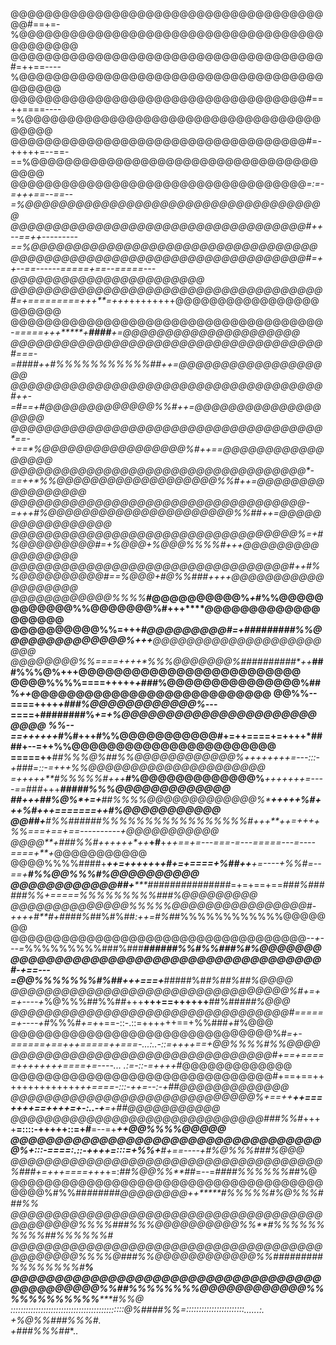@@@@@@@@@@@@@@@@@@@@@@@@@@@@@@@@@@@@@@@#==+=-%@@@@@@@@@@@@@@@@@@@@@@@@@@@@@@@@@@@@@@@@@@@@
@@@@@@@@@@@@@@@@@@@@@@@@@@@@@@@@@@@@@#=++==----%@@@@@@@@@@@@@@@@@@@@@@@@@@@@@@@@@@@@@@@@@@
@@@@@@@@@@@@@@@@@@@@@@@@@@@@@@@@@@@#==++====----=%@@@@@@@@@@@@@@@@@@@@@@@@@@@@@@@@@@@@@@@@
@@@@@@@@@@@@@@@@@@@@@@@@@@@@@@@@@@@#=-+++++=--==-==%@@@@@@@@@@@@@@@@@@@@@@@@@@@@@@@@@@@@@@
@@@@@@@@@@@@@@@@@@@@@@@@@@@@@@@@@@@*=:=-=+++==--==--=%@@@@@@@@@@@@@@@@@@@@@@@@@@@@@@@@@@@@
@@@@@@@@@@@@@@@@@@@@@@@@@@@@@@@@@@@#++--==++---------==%@@@@@@@@@@@@@@@@@@@@@@@@@@@@@@@@@@
@@@@@@@@@@@@@@@@@@@@@@@@@@@@@@@@@@@#=++--==------=====+==--=====---@@@@@@@@@@@@@@@@@@@@@@@
@@@@@@@@@@@@@@@@@@@@@@@@@@@@@@@@@@@@@#=+=========+++**=+++*++++++++@@@@@@@@@@@@@@@@@@@@@@@
@@@@@@@@@@@@@@@@@@@@@@@@@@@@@@@@@@@@@*-=====+++*****+****####******+=@@@@@@@@@@@@@@@@@@@@@
@@@@@@@@@@@@@@@@@@@@@@@@@@@@@@@@@@@@@#===-=*####*++#%%%%%%%%%%%##***++=@@@@@@@@@@@@@@@@@@@
@@@@@@@@@@@@@@@@@@@@@@@@@@@@@@@@@@@@@#++-=*#**==+#@@@@@@@@@@@@@%%#**++=@@@@@@@@@@@@@@@@@@@
@@@@@@@@@@@@@@@@@@@@@@@@@@@@@@@@@@@@@*==-**+==*%@@@@@@@@@@@@@@@@@%#**++==@@@@@@@@@@@@@@@@@
@@@@@@@@@@@@@@@@@@@@@@@@@@@@@@@@@@@*-==+**+*%%@@@@@@@@@@@@@@@@@@@%%#**++=@@@@@@@@@@@@@@@@@
@@@@@@@@@@@@@@@@@@@@@@@@@@@@@@@@@@@*-=+++#%@@@@@@@@@@@@@@@@@@@@@@%%##*++=@@@@@@@@@@@@@@@@@
@@@@@@@@@@@@@@@@@@@@@@@@@@@@@@@@@@%*=+*#%@@@@@@@@@#=+%@@@+%@@@%%%%#**++*+@@@@@@@@@@@@@@@@@
@@@@@@@@@@@@@@@@@@@@@@@@@@@@@@@@@#++*#%%@@@@@@@@@@#==%@@@+#@%%###**++++@@@@@@@@@@@@@@@@@@@
@@@@@@@@@@@@%%%%*****#@@@@@@@@@@%*+*#%%@@@@@@@@@@@@%%@@@@@@@%#**+++****@@@@@@@@@@@@@@@@@@@
@@@@@@@@@@%%=+++*****#@@@@@@@@@#=+*#########%%@@@@@@@@@@@@@@%*+++**@@@@@@@@@@@@@@@@@@@@@@@
@@@@@@@@%%====++*+*+*%%%@@@@@@@%**##########*++*****###%%%@%+++**@@@@@@@@@@@@@@@@@@@@@@@@@
@@@@%%%%====+++++*+*###%@@@@@@@@@@@@@@@%**************##**%*++*@@@@@@@@@@@@@@@@@@@@@@@@@@@
@@%%--====++++****+***###%@@@@@@@@@@@@%*---====+**########%*+=+%@@@@@@@@@@@@@@@@@@@@@@@@@@
%%--==++++++***#%#+++**#%%@@@@@@@@@@@#+=++====+=++++*###**#+--=++%%@@@@@@@@@@@@@@@@@@@@@@@
=====++***##%%%@%#****#%%@@@@@@@@@@@@%*++++++++=---:::-+###=::-=+++%%@@@@@@@@@@@@@@@@@@@@@
=+++++**#%%%%%#*+++***#%@@@@@@@@@@@@@%***+++++++=----==*##*#*+++*****#####%%%@@@@@@@@@@@@@
##+++**##%@%*+=+**##%%%%@@@@@@@@@@@@@%**********+++++*%#*+++*%#*+++=======++*#%@@@@@@@@@@@
@@##+****#%%#**#####%%%%%%%%%%%%%%%%%#+++****++=+++*+%%*===+==+==----------**+*@@@@@@@@@@@
@@@@****+*###%%#**++++++*++*****+**#**+*++==+=---===-=---=====---=----====+**+*@@@@@@@@@@@
@@@@%%%%####+***++=+++++*+******+*#+=+====+%##++****+=----+%%#=--==+**#%%@@%%%#%@@@@@@@@@@
@@@@@@@@@@@@##+*****###############*=+=+==+==****###%######%%+=====*%%%%%%%%%###%@@@@@@@@@
@@@@@@@@@@@@@@%%%%%@@@@@@@@@@@@@@@@#-*++*++#**#+####%#*#%#%##*:++=#%#*#%%%%%%%%%%%%@@@@@@@
@@@@@@@@@@@@@@@@@@@@@@@@@@@@@@@@@@@*--+---=*%%%%%%%%%###%###*****######%%*#%%###%#%@@@@@@@
@@@@@@@@@@@@@@@@@@@@@@@@@@@@@@@@@@@#-+==---=*@@%%%%%%%#%##+++===+*****#####%#*#%##%##%@@@@
@@@@@@@@@@@@@@@@@@@@@@@@@@@@@@@@@%#+=+=+----+*%@%%%##%%#*#*+++**+++==++++++**##%###*##%@@@
@@@@@@@@@@@@@@@@@@@@@@@@@@@@@@@@@#======+----+*#%%%#*+=+*+==-::-.::=++++++==+%%###*+*#%@@@
@@@@@@@@@@@@@@@@@@@@@@@@@@@@@@@%#*=+-======+==+++=====++===-...:..-::=++++==+@@%%%%#%%@@@@
@@@@@@@@@@@@@@@@@@@@@@@@@@@@@@@#+==+=====++++++++====+=----... .:=-::-=++++*#@@@@@@@@@@@@@
@@@@@@@@@@@@@@@@@@@@@@@@@@@@@@@#+==+==++++++++++++++*++====-:::-++=--:-+***##@@@@@@@@@@@@@
@@@@@@@@@@@@@@@@@@@@@@@@@@@@@%*+==++*********++===+**+++==++++=**+-:..-+***=+##@@@@@@@@@@@
@@@@@@@@@@@@@@@@@@@@@@@@@@@@@@###%%#*++++****=::::-+++++::=+#****=--=+******++*@@%%%%@@@@@
@@@@@@@@@@@@@@@@@@@@@@@@@@@@@@@@@@@@%+:::-====:.::-++++=:::=+%%*+**#*+==----+#%@%%%###%@@@
@@@@@@@@@@@@@@@@@@@@@@@@@@@@@@@@@@@@@%###+=+++====+++*+=:*##%@@%%**##*=--=*####%%%%%%#*#%@
@@@@@@@@@@@@@@@@@@@@@@@@@@@@@@@@@@@@@@@@@%#%%##****######@@@@@@@@++*****#%%%%%#%@%%%##*#%%
@@@@@@@@@@@@@@@@@@@@@@@@@@@@@@@@@@@@@@@@@@@@@%%%%###%%%@@@@@@@@@@%%**#%%%%%%%%%%##%%%%%%#*
@@@@@@@@@@@@@@@@@@@@@@@@@@@@@@@@@@@@@@@@@@@@@%%%%@###%%@@@@@@@@@@@@%%#########%%%%%%%%#**%
@@@@@@@@@@@@@@@@@@@@@@@@@@@@@@@@@@@@@@@@@@@@@%%##%%%%%%%%@@@@@@@@@@@@%%%%%%%%%%%%*****#%%@
:::::::::::::::::::::::::::::::::::::::::::::*@%##***##%%=:::::::::::::::::::::::......:. 
                                             +%@%%###%%%#.                                
                                             +*###%%%##**..                               

